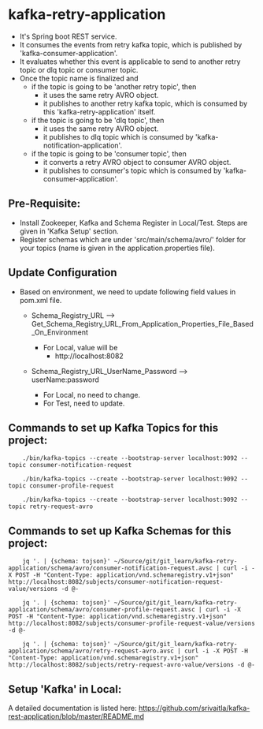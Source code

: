 # kafka-retry-application
- It's Spring boot REST service.
- It consumes the events from retry kafka topic, which is published by 'kafka-consumer-application'.
- It evaluates whether this event is applicable to send to another retry topic or dlq topic or consumer topic.
- Once the topic name is finalized and
  - if the topic is going to be 'another retry topic', then
    - it uses the same retry AVRO object.
    - it publishes to another retry kafka topic, which is consumed by this 'kafka-retry-application' itself.
  - if the topic is going to be 'dlq topic', then
    - it uses the same retry AVRO object.
    - it publishes to dlq topic which is consumed by 'kafka-notification-application'.
  - if the topic is going to be 'consumer topic', then
    - it converts a retry AVRO object to consumer AVRO object.
    - it publishes to consumer's topic which is consumed by 'kafka-consumer-application'.

## Pre-Requisite:

- Install Zookeeper, Kafka and Schema Register in Local/Test. Steps are given in 'Kafka Setup' section.
- Register schemas which are under 'src/main/schema/avro/' folder for your topics (name is given in the application.properties file).

## Update Configuration
- Based on environment, we need to update following field values in pom.xml file.
  - Schema_Registry_URL --> Get_Schema_Registry_URL_From_Application_Properties_File_Based_On_Environment
    - For Local, value will be
      - http://localhost:8082

  - Schema_Registry_URL_UserName_Password --> userName:password
    - For Local, no need to change.
    - For Test, need to update.


## Commands to set up Kafka Topics for this project:

        ./bin/kafka-topics --create --bootstrap-server localhost:9092 --topic consumer-notification-request

        ./bin/kafka-topics --create --bootstrap-server localhost:9092 --topic consumer-profile-request

        ./bin/kafka-topics --create --bootstrap-server localhost:9092 --topic retry-request-avro


## Commands to set up Kafka Schemas for this project:

        jq '. | {schema: tojson}' ~/Source/git/git_learn/kafka-retry-application/schema/avro/consumer-notification-request.avsc | curl -i -X POST -H "Content-Type: application/vnd.schemaregistry.v1+json" http://localhost:8082/subjects/consumer-notification-request-value/versions -d @-

        jq '. | {schema: tojson}' ~/Source/git/git_learn/kafka-retry-application/schema/avro/consumer-profile-request.avsc | curl -i -X POST -H "Content-Type: application/vnd.schemaregistry.v1+json" http://localhost:8082/subjects/consumer-profile-request-value/versions -d @-

        jq '. | {schema: tojson}' ~/Source/git/git_learn/kafka-retry-application/schema/avro/retry-request-avro.avsc | curl -i -X POST -H "Content-Type: application/vnd.schemaregistry.v1+json" http://localhost:8082/subjects/retry-request-avro-value/versions -d @-


## Setup 'Kafka' in Local:

A detailed documentation is listed here: https://github.com/srivaitla/kafka-rest-application/blob/master/README.md